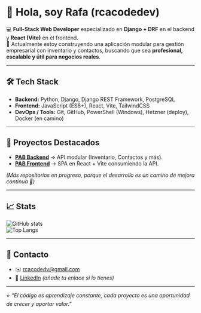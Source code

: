 # 👋 Hola, soy Rafa (rcacodedev)

💻 **Full-Stack Web Developer** especializado en **Django + DRF** en el backend y **React (Vite)** en el frontend.  
🚀 Actualmente estoy construyendo una aplicación modular para gestión empresarial con inventario y contactos, buscando que sea **profesional, escalable y útil para negocios reales**.  

---

## 🛠️ Tech Stack
- **Backend:** Python, Django, Django REST Framework, PostgreSQL  
- **Frontend:** JavaScript (ES6+), React, Vite, TailwindCSS  
- **DevOps / Tools:** Git, GitHub, PowerShell (Windows), Hetzner (deploy), Docker (en camino)  

---

## 📌 Proyectos Destacados
- **[PAB Backend](https://github.com/rcacodedev/pab_backend)** → API modular (Inventario, Contactos y más).  
- **[PAB Frontend](https://github.com/rcacodedev/pab_frontend)** → SPA en React + Vite consumiendo la API.  

*(Más repositorios en progreso, porque el desarrollo es un camino de mejora continua 🚧)*

---

## 📈 Stats
![GitHub stats](https://github-readme-stats.vercel.app/api?username=rcacodedev&show_icons=true&theme=radical)  
![Top Langs](https://github-readme-stats.vercel.app/api/top-langs/?username=rcacodedev&layout=compact&theme=radical)

---

## 🤝 Contacto
- ✉️ [rcacodedv@gmail.com](mailto:rcacodedv@gmail.com)  
- 💼 [LinkedIn](https://www.linkedin.com/in/tu-linkedin) *(añade tu enlace si lo tienes)*  

---

⭐️ *“El código es aprendizaje constante, cada proyecto es una oportunidad de crecer y aportar valor.”*
